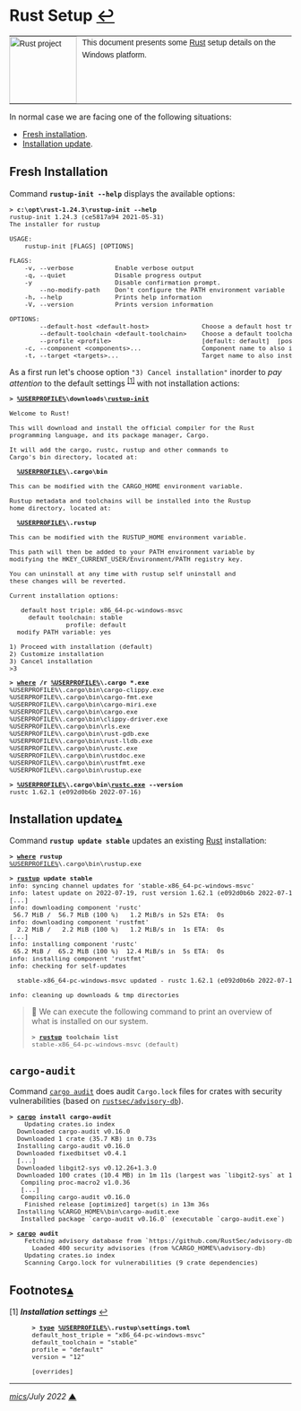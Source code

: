 # <span id="top">Rust Setup</span> <span style="size:30%;"><a href="README.md">↩</a></span>

<table style="font-family:Helvetica,Arial;font-size:14px;line-height:1.6;">
  <tr>
  <td style="border:0;padding:0 10px 0 0;min-width:120px;"><a href="https://www.rust-lang.org/" rel="external"><img src="../docs/images/rust-logo-blk.svg" width="120" alt="Rust project"/></a></td>
  <td style="border:0;padding:0;vertical-align:text-top;">This document presents some <a href="https://www.rust-lang.org/" rel="external">Rust</a> setup details on the Windows platform.
  </td>
  </tr>
</table>

In normal case we are facing one of the following situations:
- [Fresh installation](#installation).
- [Installation update](#update]).

## <span id="installation">Fresh Installation</span>

Command **`rustup-init --help`** displays the available options:

<pre style="font-size:80%;">
<b>&gt; c:\opt\rust-1.24.3\rustup-init</a> --help</b>
rustup-init 1.24.3 (ce5817a94 2021-05-31)
The installer for rustup

USAGE:
    rustup-init [FLAGS] [OPTIONS]

FLAGS:
    -v, --verbose           Enable verbose output
    -q, --quiet             Disable progress output
    -y                      Disable confirmation prompt.
        --no-modify-path    Don't configure the PATH environment variable
    -h, --help              Prints help information
    -V, --version           Prints version information

OPTIONS:
        --default-host &lt;default-host&gt;              Choose a default host triple
        --default-toolchain &lt;default-toolchain&gt;    Choose a default toolchain to install
        --profile &lt;profile&gt;                        [default: default]  [possible values: minimal, default, complete]
    -c, --component &lt;components&gt;...                Component name to also install
    -t, --target &lt;targets&gt;...                      Target name to also install
</pre>

As a first run let's choose option `"3) Cancel installation"` inorder to *pay attention* to the default settings <sup id="anchor_01"><a href="#footnote_01">[1]</a></sup> with not installation actions:

<pre style="font-size:80%;">
<b>&gt; <a href="https://en.wikipedia.org/wiki/Environment_variable#Default_values">%USERPROFILE%</a>\downloads\<a href="https://rust-lang.github.io/rustup/installation/index.html">rustup-init</a></b>

Welcome to Rust!

This will download and install the official compiler for the Rust
programming language, and its package manager, Cargo.

It will add the cargo, rustc, rustup and other commands to
Cargo's bin directory, located at:

  <b><a href="https://en.wikipedia.org/wiki/Environment_variable#Default_values">%USERPROFILE%</a>\.cargo\bin</b>

This can be modified with the CARGO_HOME environment variable.

Rustup metadata and toolchains will be installed into the Rustup
home directory, located at:

  <b><a href="https://en.wikipedia.org/wiki/Environment_variable#Default_values">%USERPROFILE%</a>\.rustup</b>

This can be modified with the RUSTUP_HOME environment variable.

This path will then be added to your PATH environment variable by
modifying the HKEY_CURRENT_USER/Environment/PATH registry key.

You can uninstall at any time with rustup self uninstall and
these changes will be reverted.

Current installation options:

   default host triple: x86_64-pc-windows-msvc
     default toolchain: stable
               profile: default
  modify PATH variable: yes

1) Proceed with installation (default)
2) Customize installation
3) Cancel installation
>3
</pre>

<pre style="font-size:80%;">
<b>&gt; <a href="https://docs.microsoft.com/en-us/windows-server/administration/windows-commands/where_1">where</a> /r <a href="https://en.wikipedia.org/wiki/Environment_variable#Default_values">%USERPROFILE%</a>\.cargo *.exe</b>
%USERPROFILE%\.cargo\bin\cargo-clippy.exe
%USERPROFILE%\.cargo\bin\cargo-fmt.exe
%USERPROFILE%\.cargo\bin\cargo-miri.exe
%USERPROFILE%\.cargo\bin\cargo.exe
%USERPROFILE%\.cargo\bin\clippy-driver.exe
%USERPROFILE%\.cargo\bin\rls.exe
%USERPROFILE%\.cargo\bin\rust-gdb.exe
%USERPROFILE%\.cargo\bin\rust-lldb.exe
%USERPROFILE%\.cargo\bin\rustc.exe
%USERPROFILE%\.cargo\bin\rustdoc.exe
%USERPROFILE%\.cargo\bin\rustfmt.exe
%USERPROFILE%\.cargo\bin\rustup.exe
&nbsp;
<b>&gt; <a href="https://en.wikipedia.org/wiki/Environment_variable#Default_values">%USERPROFILE%</a>\.cargo\bin\<a href="https://doc.rust-lang.org/rustc/command-line-arguments.html">rustc.exe</a> --version</b>
rustc 1.62.1 (e092d0b6b 2022-07-16)
</pre>

## <span id="update">Installation update</span>[**&#x25B4;**](#top)

Command **`rustup update stable`** updates an existing [Rust][rust_lang] installation:

<pre style="font-size:80%;">
<b>&gt; <a href="https://docs.microsoft.com/en-us/windows-server/administration/windows-commands/where_1">where</a> rustup</b>
<a href="https://en.wikipedia.org/wiki/Environment_variable#Default_values">%USERPROFILE%</a>\.cargo\bin\rustup.exe
&nbsp;
<b>&gt; <a href="https://rust-lang.github.io/rustup/basics.html" rel="external">rustup</a> update stable</b>
info: syncing channel updates for 'stable-x86_64-pc-windows-msvc'
info: latest update on 2022-07-19, rust version 1.62.1 (e092d0b6b 2022-07-16)
[...]
info: downloading component 'rustc'
 56.7 MiB /  56.7 MiB (100 %)   1.2 MiB/s in 52s ETA:  0s
info: downloading component 'rustfmt'
  2.2 MiB /   2.2 MiB (100 %)   1.2 MiB/s in  1s ETA:  0s
[...]
info: installing component 'rustc'
 65.2 MiB /  65.2 MiB (100 %)  12.4 MiB/s in  5s ETA:  0s
info: installing component 'rustfmt'
info: checking for self-updates

  stable-x86_64-pc-windows-msvc updated - rustc 1.62.1 (e092d0b6b 2022-07-16) (from rustc 1.61.0 (fe5b13d68 2022-05-18))

info: cleaning up downloads & tmp directories
</pre>

> **:mag_right:** We can execute the following command to print an overview of what is installed on our system.
> <pre style="font-size:80%;">
> <b>&gt; <a href="https://rust-lang.github.io/rustup/basics.html" rel="externale">rustup</a> toolchain list</a></b>
> stable-x86_64-pc-windows-msvc (default)
> </pre>

## <span id="cargo-audit">`cargo-audit`</span>

Command [`cargo audit`][cargo_audit] does audit `Cargo.lock` files for crates with security vulnerabilities (based on [`rustsec/advisory-db`](https://github.com/RustSec/advisory-db/)).

<pre style="font-size:80%;">
<b>&gt; <a href="https://doc.rust-lang.org/cargo/commands/cargo.html" rel="external">cargo</a> install cargo-audit</b>
    Updating crates.io index
  Downloaded cargo-audit v0.16.0
  Downloaded 1 crate (35.7 KB) in 0.73s
  Installing cargo-audit v0.16.0
  Downloaded fixedbitset v0.4.1
  [...]
  Downloaded libgit2-sys v0.12.26+1.3.0
  Downloaded 100 crates (10.4 MB) in 1m 11s (largest was `libgit2-sys` at 1.5 MB)
   Compiling proc-macro2 v1.0.36
   [...]
   Compiling cargo-audit v0.16.0
    Finished release [optimized] target(s) in 13m 36s
  Installing %CARGO_HOME%\bin\cargo-audit.exe
   Installed package `cargo-audit v0.16.0` (executable `cargo-audit.exe`)
&nbsp;
<b>&gt; <a href="https://doc.rust-lang.org/cargo/commands/cargo.html" rel="external">cargo</a> audit</b>
    Fetching advisory database from `https://github.com/RustSec/advisory-db.git`
      Loaded 400 security advisories (from %CARGO_HOME%\advisory-db)
    Updating crates.io index
    Scanning Cargo.lock for vulnerabilities (9 crate dependencies)
</pre>

## <span id="footnotes">Footnotes</span>[**&#x25B4;**](#top)

<span id="footnote_01">[1]</span> ***Installation settings*** [↩](#anchor_01)

<dl><dd>
<pre style="font-size:80%;">
<b>&gt; <a href="https://docs.microsoft.com/en-us/windows-server/administration/windows-commands/type">type</a> <a href="https://en.wikipedia.org/wiki/Environment_variable#Default_values">%USERPROFILE%</a>\.rustup\settings.toml</b>
default_host_triple = "x86_64-pc-windows-msvc"
default_toolchain = "stable"
profile = "default"
version = "12"
&nbsp;
[overrides]
</pre>
</dd></dl>

***

*[mics](https://lampwww.epfl.ch/~michelou/)/July 2022* [**&#9650;**](#top)
<span id="bottom">&nbsp;</span>

<!-- link refs -->

[cargo_audit]: https://lib.rs/crates/cargo-audit
[rust_lang]: https://www.rust-lang.org/
[rustc_cli]: https://man.archlinux.org/man/rustc.1.en
